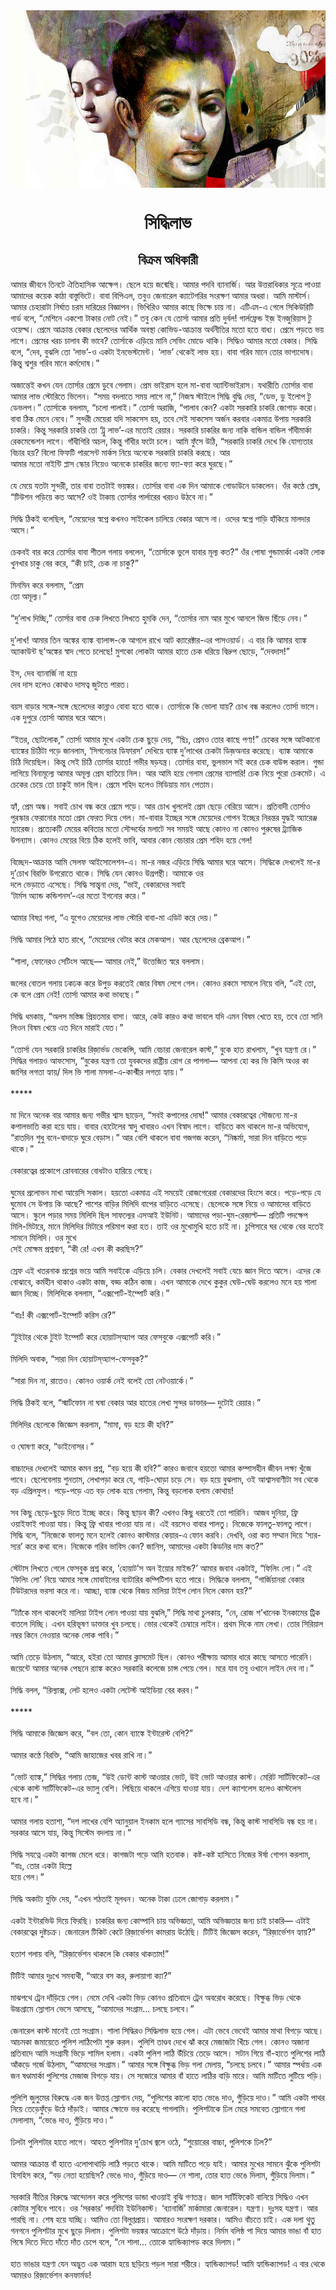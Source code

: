 <div align=center> <img src="../../metadata/images/rabibasariya/সিদ্ধিলাভ.jpg" align="center" ></div>
<h1 align=center>সিদ্ধিলাভ</h1>
<h2 align=center>বিক্রম অধিকারী</h2>
আমার জীবনে তিনটে ঐতিহাসিক আক্ষেপ। ছেলে হয়ে জন্মেছি। আমার পদবি ব্যানার্জি। আর  উত্তরাধিকার সূত্রে পাওয়া আমাদের কয়েক কাঠা বাস্তুভিটে। বাবা বিপিএল, তবুও জেনারেল ক্যাটেগরির সংরক্ষণ আমার অধরা। আমি মাস্টার্স। আমার চেহারাটা নির্ঘাত চরম দারিদ্রের বিজ্ঞাপন। ভিখিরিও আমার কাছে ভিক্ষে চায় না। এটিএম-এ গেলে সিকিউরিটি গার্ড বলে, “মেশিনে একশো টাকার নোট নেই।” তবু কেন যে তোর্সা আমার প্রতি দুর্বল! গার্লফ্রেন্ড ইজ় ইনজুরিয়াস টু ওয়েল্থ। প্রেমে আক্রান্ত বেকার ছেলেদের আর্থিক অবস্থা কোভিড-আক্রান্ত অর্থনীতির মতো হতে বাধ্য। প্রেমে পড়তে ভয় লাগে। প্রেমের খরচ চালাব কী ভাবে? তোর্সাকে এড়িয়ে মানি সেভিং মোডে থাকি। সিদ্ধিও আমার মতো বেকার। সিদ্ধি বলে, “দেব, বুঝলি তো ‘লাভ’-ও একটা ইনভেস্টমেন্ট। ‘লাভ’ থেকেই লাভ হয়। বাবা গরিব মানে তোর ভাগ্যদোষ। কিন্তু শ্বশুর গরিব মানে কর্মদোষ।”<br> <br>অজান্তেই কখন যেন তোর্সার প্রেমে ডুবে গেলাম। প্রেম ভাইরাস হলে মা-বাবা অ্যান্টিভাইরাস। যথারীতি তোর্সার বাবা আমার লাভ স্টোরিতে ভিলেন। “সময় বদলাতে সময় লাগে না,” নিজস্ব স্টাইলে সিদ্ধি বুদ্ধি দেয়, “ডেভ, ডু ইলোপ টু ডেভলপ।” তোর্সাকে বললাম,  “চলো পালাই।” তোর্সা অরাজি, “পালাব কেন? একটা সরকারি চাকরি জোগাড় করো। বাবা ঠিক মেনে নেবে।” সুন্দরী মেয়েরা যদি সাকসেস হয়, তবে সেই সাকসেস অর্জন করবার একমাত্র উপায় সরকারি চাকরি। কিন্তু সরকারি চাকরি তো ‘ট্রু লাভ’-এর  মতোই রেয়ার।  সরকারি চাকরির জন্য নাকি বান্ডিল বান্ডিল গাঁধীমার্কা রেকমেন্ডেশন লাগে। গাঁধীগিরি অচল, কিন্তু গাঁধীর ফটো চলে। আমি ফুঁসে উঠি, “সরকারি চাকরি দেখে কি যোগ্যতার বিচার হয়? বিলো ফিফটি পারসেন্ট মার্কস নিয়ে অনেকে সরকারি চাকরি করছে। আর<br>
আমার মতো নাইন্টি প্লাস স্কোর নিয়েও অনেকে চাকরির জন্যে ফ্যা-ফ্যা করে ঘুরছে।”<br> <br>যে মেয়ে যতটা সুন্দরী, তার বাবা ততটাই ভয়ঙ্কর। তোর্সার বাবা এক দিন আমাকে গোডাউনে  ডাকলেন। ওঁর কণ্ঠে  শ্লেষ, “টিউশন পড়িয়ে কত আসে? ওই টাকায় তোর্সার পার্লারের খরচও উঠবে না।”<br> <br>সিদ্ধি ঠিকই বলেছিল, “মেয়েদের স্বপ্নে কখনও  সাইকেল চালিয়ে বেকার আসে না। ওদের  স্বপ্নে গাড়ি হাঁকিয়ে মালদার আসে।”<br> <br>চেকবই বার করে তোর্সার বাবা শীতল গলায় বললেন, “তোর্সাকে ভুলে যাবার মূল্য কত?” ওঁর পোষা গুন্ডামার্কা একটা লোক খুনখার চাকু বের করে, “কী চাই, চেক না চাকু?”<br> <br>মিনমিন করে বললাম, “প্রেম<br>
তো অমূল্য।”<br> <br>“দু’লাখ দিচ্ছি,” তোর্সার বাবা চেক লিখতে লিখতে হুমকি দেন, “তোর্সার নাম আর মুখে আনলে জিভ ছিঁড়ে নেব।”<br> <br>দু’লাখ! আমার তিন অঙ্কের ব্যাঙ্ক ব্যালান্স-কে আগলে রাখে আট ক্যারেক্টার-এর পাসওয়ার্ড। এ বার কি আমার ব্যাঙ্ক অ্যাকাউন্ট ছ’অঙ্কের স্বাদ পেতে চলেছে! মুশকো লোকটা আমার হাতে চেক ধরিয়ে বিদ্রুপ ছোড়ে, “দেবদাস!”<br> <br>ইস, দেব ব্যানার্জি না হয়ে<br>
দেব দাস হলেও কোথাও দাসত্ব জুটতে পারত।<br> <br>বয়স বাড়ার সঙ্গে-সঙ্গে ছেলেদের কান্নাও বোবা হতে থাকে। তোর্সাকে কি ভোলা যায়? চোখ বন্ধ করলেও তোর্সা ভাসে। এক দুপুরে তোর্সা আমার ঘরে আসে।<br> <br>“ইতর, ছোটলোক,” তোর্সা আমার  মুখে একটা চেক ছুড়ে দেয়, “ছিঃ, প্রেমও তোর কাছে পণ্য!” চেকের সঙ্গে আটকানো ব্যাঙ্কের চিঠিটা   পড়ে  জানলাম, ‘সিগনেচার ডিফারস’ দেখিয়ে ব্যাঙ্ক দু’লাখের চেকটা ডিজ়অনার করেছে। ব্যাঙ্ক আমাকে চিঠি দিয়েছিল। কিন্তু সেই চিঠি তোর্সার হাতে! গভীর ষড়যন্ত্র। তোর্সার বাবা, ভুলভাল সই করে চেক বাউন্স করাল। গুন্ডা লাগিয়ে বিনামূল্যে আমার অমূল্য প্রেম হাতিয়ে নিল। আর আমি হয়ে গেলাম প্রেমের ব্যাপারি! চেক নিয়ে পুরো চেকমেট। এ চেকের চেয়ে তো চাকুই ভাল ছিল। প্রেমে শহিদ হলেও মিডিয়ায় মান পেতাম।<br> <br>হ্যাঁ, প্রেম অন্ধ। সবাই চোখ বন্ধ করে প্রেমে পড়ে। আর চোখ খুললেই প্রেম ছেড়ে বেরিয়ে আসে। প্রতিবাদী তোর্সাও পুরস্কার ফেরানোর মতো প্রেম ফেরত দিয়ে গেল। মা-বাবার ইচ্ছের সঙ্গে মেয়েদের গোপন ইচ্ছের নিরন্তর যুদ্ধই অ্যারেঞ্জ ম্যারেজ। প্রত্যেকটি মেয়ের কবিতার মতো সৌন্দর্যের মলাটে সব সময়ই আছে কোনও না কোনও পুরুষের ট্র্যাজিক উপন্যাস। কোনও মেয়ের বিয়ে ঠিক হলেই ভাবি, আবার কোন বেচারার প্রেম শহিদ হয়ে গেল!<br> <br>বিচ্ছেদ-আক্রান্ত আমি সেলফ আইসোলেশন-এ। মা-র নজর এড়িয়ে সিদ্ধি আমার ঘরে আসে। সিদ্ধিকে দেখলেই মা-র দু’চোখ বিরক্তি উগরোতে থাকে। সিদ্ধি যেন কোনও উগ্রপন্থী। আমাকে ওর<br>
দলে ভেড়াতে এসেছে। সিদ্ধি সান্ত্বনা দেয়, “ভাই, বেকারদের সবাই<br>
‘টার্মস  অ্যান্ড কন্ডিশনস’-এর মতো ইগনোর করে।”<br> <br>আমার বিষণ্ণ গলা, “এ যুগেও মেয়েদের লাভ স্টোরি বাবা-মা এডিট করে দেয়।”<br> <br>সিদ্ধি আমার পিঠে হাত রাখে, “মেয়েদের বেটার করে মেকআপ। আর ছেলেদের ব্রেকআপ।”<br> <br>“শালা, ফোনেরও সেটিংস আছে— আমার নেই,” উত্তেজিত স্বরে বললাম।<br> <br>জলের বোতল গলায় ঢকঢক করে উপুড় করতেই জোর বিষম লেগে গেল। কোনও রকমে সামলে নিয়ে বলি, “এই তো, কে বলে প্রেম নেই! তোর্সা আমার কথা ভাবছে।”<br> <br>সিদ্ধি ধমকায়, “অলস মস্তিষ্ক প্রিয়তমার বাসা। আরে, কেউ কারও কথা ভাবলে যদি এমন বিষম খেতে হয়, তবে তো সানি লিওন বিষম খেয়ে এত দিনে মারাই যেত।”<br> <br>“তোর্সা যেন সরকারি চাকরির রিজ়ার্ভড ভেকেন্সি, আমি বেচারা জেনারেল কাস্ট,” বুকে হাত রাখলাম, “খুব যন্ত্রণা রে।”  সিদ্ধির গলায়ও আফসোস, “বুকের যন্ত্রণা তো যুবকদের রাষ্ট্রীয় রোগ রে পাগলা— আপনা হো কর ভি কিসি অওর কা জাগির লগতা হ্যায়/ দিল ভি শালা মসলা-এ-কাশ্মীর লগতা হ্যায়।”<br> <br>*****<br> <br>মা দিনে অনেক বার আমার জন্য গভীর শ্বাস ছাড়েন, “সবই কপালের দোষ!” আমার বেকারত্বের সৌজন্যে মা-র কপালভাতি করা হয়ে যায়। বাবার হোটেলের স্বাদু খাবারও এখন বিস্বাদ লাগে। বাড়িতে কম থাকলে মা-র অভিযোগ, “রাতদিন শুধু বনে-বাদাড়ে ঘুরে বেড়াস।” আর বেশি থাকলে বাবা গজগজ করেন, “নিষ্কর্মা, সারা দিন বাড়িতে পড়ে থাকে।”<br> <br>বেকারত্বের প্রকোপে রোববারের বোধটাও হারিয়ে গেছে।<br> <br>ঘুমের প্রলোভন মাখা আয়েসি সকাল। হয়তো একমাত্র এই সময়েই রোজগেরেরা বেকারদের হিংসে করে। পড়ে-পড়ে যে ঘুমোব সে উপায় কি আছে? পাশের বাড়ির মিলিদি বাপের বাড়িতে এসেছে। ছেলেকে সঙ্গে নিয়ে ও আমাদের বাড়িতে আসে। স্কুলে পড়ার সময় মিলিদি ছিল সাফল্যের এসআই ইউনিট। আমাদের পড়া-ঘুম-রেজ়াল্ট—  প্রতিটি পদক্ষেপ মিলি-মিটারে, মানে মিলিদির মিটারে পরিমাপ করা হত। তাই ওর মুখোমুখি হতে চাই না। চুপিসারে ঘর থেকে বের হতেই সামনে মিলিদি। ওর মুখে<br>
সেই মোক্ষম প্রশ্নবাণ, “কী রে! এখন কী করছিস?”<br> <br>স্রেফ এই খতরনাক প্রশ্নের ভয়ে আমি সবাইকে এড়িয়ে চলি। বেকার দেখলেই সবাই যেচে জ্ঞান দিতে আসে। এদের কে বোঝাবে, কর্মহীন থাকাও একটা কাজ, বড্ড কঠিন কাজ। এখন আমাকে দেখে কুকুর ঘেউ-ঘেউ করলেও মনে হয় শালা জ্ঞান দিচ্ছে। মিলিদিকে বললাম, “এক্সপোর্ট-ইম্পোর্ট করি।”<br> <br>“বাঃ! কী এক্সপোর্ট-ইম্পোর্ট করিস রে?”<br> <br>“টুইটার থেকে টুইট  ইম্পোর্ট করে হোয়াটস্অ্যাপ আর ফেসবুকে এক্সপোর্ট করি।”<br> <br>মিলিদি অবাক, “সারা দিন হোয়াটস্অ্যাপ-ফেসবুক?”<br> <br>“সারা দিন না, রাতেও। কোনও ওয়ার্ক নেই বলেই তো নেটওয়ার্কে।”<br> <br>সিদ্ধি ঠিকই বলে, “স্মার্টফোন না ঘষা বেকার আর হাতের লেখা সুন্দর ডাক্তার—  দুটোই রেয়ার।”<br> <br>মিলিদির ছেলেকে জিজ্ঞেস করলাম, “মামা, বড়  হয়ে কী হবি?”<br> <br>ও ঘোষণা করে, “ডাইনোসর।”<br> <br>বাচ্চাদের দেখলেই আমার কমন প্রশ্ন, “বড় হয়ে কী হবি?”  কারও জবাবে হয়তো আমার কম্পাসহীন জীবন লক্ষ্য খুঁজে পাবে। ছেলেবেলায়  শুনতাম, লেখাপড়া করে যে, গাড়ি-ঘোড়া চড়ে সে। বড় হয়ে বুঝলাম, ওই আশ্বাসবাণীটা সব থেকে বড় এপ্রিলফুল। পড়ে-পড়ে  এত বড় লোক হয়ে গেলাম, কিন্তু  বড়লোক হলাম কোথায়!<br> <br>সব কিছু ছেড়ে-ছুড়ে দিতে ইচ্ছে করে। কিন্তু ছাড়ব কী? এখনও কিছু ধরতেই তো পারিনি। আজব দুনিয়া, ফ্রি ওয়াইফাই পাওয়া যায়। কিন্তু ফ্রি খাবার পাওয়া যায় না। এই বয়সেও বাবার পালতু। নিজেকে ফালতু-ফালতু লাগে। সিদ্ধি বলে, “নিজেকে  ফালতু মনে হলেই কোনও কাস্টমার কেয়ার-এ ফোন করবি। দেখবি, ওরা কত সম্মান দিয়ে ‘স্যর-স্যর’ করে কথা বলে। নিজেকে গরিব ভাবিস কেন? জানিস, আমাদের একটা কিডনির দাম কত?”<br> <br>স্টেটাস লিখতে  গেলে ফেসবুক প্রশ্ন করে, ‘হোয়াট’স অন ইয়োর মাইন্ড?’ আমার জবাব একটাই, “ফিলিং লো।” এই ‘ফিলিং লো’ নিয়ে আমার সঙ্গে মোবাইলের ব্যাটারির কম্পিটিশন হতে পারে। সিদ্ধিকে বললাম, “গার্জিয়ানরা বেকার টিউটরদের ভরসা করে না। আচ্ছা, ব্যাঙ্ক থেকে বিজয় মালিয়া টাইপ লোন নিলে কেমন হয়?”<br> <br>“ট্যাঁকে মাল থাকলেই মালিয়া টাইপ লোন পাওয়া যায় বুঝলি,” সিদ্ধি মাথা চুলকায়, “নে, রোজ শ’খানেক ইনকামের ট্রিক বাতলে দিচ্ছি। এখন হরিভূষণ ডাক্তার খুব চলছে। ভোর থেকেই চেম্বারে লাইন। প্রথম দিকে নাম লেখা। তোর সিরিয়াল নম্বর কিনে নেওয়ার অনেক লোক পাবি।”<br> <br>আমি তেড়ে উঠলাম, “আরে, হইরা তো আমার ক্লাসমেট ছিল। কোনও পরীক্ষায় আমার ধারে কাছে আসতে পারেনি। জয়েন্টে আমার অনেক পেছনে র‌্যাঙ্ক করেও সরকারি কলেজে চান্স পেয়ে গেল। মরে যাব তবু ওখানে লাইন দেব না।”<br> <br>সিদ্ধি বলল, “রিল্যাক্স, লেট হলেও একটা লেটেস্ট আইডিয়া বের করব।”<br> <br>*****<br> <br>সিদ্ধি আমাকে জিজ্ঞেস করে, “বল তো, কোন ব্যাঙ্কে ইন্টারেস্ট বেশি?”<br> <br>আমার কণ্ঠে বিরক্তি, “আমি জাহাজের খবর রাখি না।”<br> <br>“ভোট ব্যাঙ্ক,” সিদ্ধির গলায় তেজ, “উই ডোন্ট কাস্ট আওয়ার ভোট, উই ভোট আওয়ার কাস্ট। মেরিট সার্টিফিকেট-এর থেকে কাস্ট সার্টিফিকেট-এর ভ্যালু বেশি। পিছিয়ে থাকলে এগিয়ে যাওয়া যায়। দেশ ক্যাশলেস হলেও কাস্টলেস<br>
হবে না।”<br> <br>আমার গলায় হতাশা, “দশ লাখের বেশি অ্যানুয়াল ইনকাম হলে গ্যাসের সাবসিডি বন্ধ, কিন্তু কাস্ট সাবসিডি বন্ধ হয় না। সরকার আসে যায়, কিন্তু সিস্টেম বদলায় না।”<br> <br>সিদ্ধি সযত্নে একটা কাগজ মেলে ধরে। কাগজটা পড়ে আমি হতবাক। কষ্ট-কষ্ট হাসিতে নিজের ঈর্ষা গোপন করলাম, “বাঃ, তোর একটা হিল্লে<br>
হয়ে গেল।”<br> <br>সিদ্ধি অকাট্য যুক্তি দেয়, “এখন শঠতাই মূলধন। অনেক টাকা ঢেলে জোগাড় করলাম।”<br> <br>একটা ইন্টারভিউ দিয়ে ফিরছি। চাকরির জন্য কোম্পানি চায় অভিজ্ঞতা, আমি অভিজ্ঞতার জন্য চাই চাকরি— এটাই  বেকারত্বের দুষ্টচক্র। জেনারেল টিকিট কেটে রিজ়ার্ভেশন কামরায়  উঠেছি। টিটিই জিজ্ঞেস করেন, “রিজ়ার্ভেশন হ্যায়?”<br> <br>হতাশ গলায় বলি, “রিজ়ার্ভেশন থাকলে  কি  বেকার থাকতাম!”<br> <br>টিটিই আমার দুঃখে সমব্যথী, “আরে বস কর, রুলায়াগা ক্যা?”<br> <br>মাঝপথে ট্রেন দাঁড়িয়ে গেল। নেমে দেখি একটা ভিড় কোনও প্রতিবাদে ট্রেন অবরোধ করেছে। বিক্ষুব্ধ ভিড় থেকে উচ্চগ্রামে স্লোগান ভেসে আসছে, “আমাদের সংগ্রাম... চলছে চলবে।”<br> <br>জেনারেল কাস্ট মানেই তো সংগ্রাম। শালা সিদ্ধিরও সিদ্ধিলাভ হয়ে গেল। এটা ভেবে ভেবেই আমার মাথা বিগড়ে আছে। আচমকা জমায়েতে পুলিশ লাঠিপেটা শুরু করল। পুলিশি তাণ্ডব দেখে ঝাঁ করে মেজাজটা খিঁচে গেল। কোনও অজানা প্রতিবাদে আমি সংগ্রামী ভিড়ে শামিল হলাম। একটা পুলিশ লাঠি উঁচিয়ে তেড়ে আসে। সটান গিয়ে বাঁ-হাতে পুলিশের লাঠি আঁকড়ে গর্জে উঠলাম, “আমাদের সংগ্রাম।” আমার  সঙ্গে বিক্ষুব্ধ  ভিড় গলা মেলায়, “চলছে চলবে।” আমার স্পর্ধায় এক জন  ষণ্ডামার্কা পুলিশের মেজাজ বিগড়ে  যায়। সে সজোরে আমার বাঁ হাতে লাঠির বাড়ি মারে। আমি মাটিতে লুটিয়ে পড়ি।<br> <br>পুলিশি  জুলুমের বিরুদ্ধে এক জন উত্তপ্ত স্লোগান দেয়, “পুলিশের কালো হাত ভেঙে দাও, গুঁড়িয়ে দাও।” আমি একটা পাথর নিয়ে তেড়েফুঁড়ে উঠে দাঁড়াই। আমার ক্ষোভে ভর করেছে পাগলামি। পুলিশটাকে ঢিল মেরে সমবেত স্লোগানে গলা মেলালাম, “ভেঙে  দাও, গুঁড়িয়ে  দাও।”<br> <br>ঢিলটা পুলিশটার হাতে লাগে। আহত পুলিশটার দু’চোখ জ্বলে ওঠে, “শুয়োরের বাচ্চা, পুলিশকে ঢিল?”<br> <br>আমার আক্রান্ত বাঁ হাতে এলোপাথাড়ি লাঠি পড়তে থাকে। আমি মাটিতে পড়ে যাই। আমার মুখের  সামনে ঝুঁকে পুলিশটা হিসহিস করে, “বড় নেতা হয়েছিস? ভেঙে দাও, গুঁড়িয়ে দাও—  নে শালা, তোর হাত ভেঙে দিলাম, গুঁড়িয়ে দিলাম।”<br> <br>সরকারি নীতির বিরুদ্ধে আন্দোলন করে পুলিশের ডান্ডা খাওয়াই বুঝি গণতন্ত্র। জাল সার্টিফিকেট বানিয়ে সিদ্ধিও এখন কোটার সুবিধে পাবে। ওর ‘সরকার’ পদবিটা ইউনিকাস্ট। ‘ব্যানার্জি’ মার্কামারা জেনারেল। যন্ত্রণা। দুঃসহ যন্ত্রণা। আর পারছি না। শেষ হয়ে যাচ্ছি। আমিও তো বিলুপ্তপ্রায়। আমারও সংরক্ষণ দরকার। আমিও বাঁচতে চাই। এক দলা থুতু গনগনে পুলিশটার মুখে ছুড়ে দিলাম। পুলিশটা ভয়ঙ্কর আক্রোশে উঠে দাঁড়ায়। নির্মম বলিষ্ঠ পা দিয়ে আমার ভাঙা বাঁ হাত পিষে দিতে দিতে দাঁতে দাঁত চেপে বলে, “নে শালা... তোকে হ্যান্ডিক্যাপড করে দিলাম।”<br> <br>হাত ভাঙার যন্ত্রণা যেন অদ্ভুত এক আরাম হয়ে ছড়িয়ে পড়ল সারা শরীরে। হ্যান্ডিক্যাপড! আমি হ্যান্ডিক্যাপড! এ বার থেকে আমারও রিজ়ার্ভেশন  কনফার্মড!<br> <br><br> <br><br> <br>
